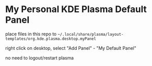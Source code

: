 # My Personal KDE Plasma Default Panel
place files in this repo to `~/.local/share/plasma/layout-templates/org.kde.plasma.desktop.myPanel`

right click on desktop, select "Add Panel" - "My Default Panel"

no need to logout/restart plasma
